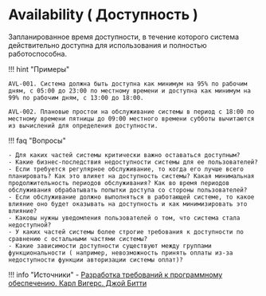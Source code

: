 # Availability ( Доступность )

Запланированное время доступности, в течение которого система действительно доступна для использования и полностью работоспособна.

!!! hint "Примеры" 

    AVL-001. Система должна быть доступна как минимум на 95% по рабочим дням, с 05:00 до 23:00 по местному времени и доступна как минимум на 99% по рабочим дням, с 13:00 до 18:00.

    AVL-002. Плановые простои на обслуживание системы в период с 18:00 по местному времени пятницы до 09:00 местного времени субботы вычитаются из вычислений для определения доступности.

!!! faq "Вопросы"
    
    - Для каких частей системы критически важно оставаться доступным?
    - Какие бизнес-последствия недоступности системы для ее пользователей?
    - Если требуется регулярное обслуживание, то когда его лучше всего планировать? Как это влияет на доступность системы? Какая минимальная продолжительность периодов обслуживания? Как во время периодов обслуживания обрабатывать попытки доступа со стороны пользователей?
    - Если обслуживание должно выполняться в работающей системе, то какое влияние оно будет оказывать на доступность и как минимизировать это влияние?
    - Каковы нужны уведомления пользователей о том, что система стала недоступной?
    - У каких частей системы более строгие требования к доступности по сравнению с остальными частями системы?
    - Какие зависимости доступности существуют между группами функциональности ( например, невозможность принять оплаты из-за недоступности функции авторизации системы оплат)?

!!! info "Источники"
    - [Разработка требований к программному обеспечению. Карл Вигерс. Джой Битти](https://www.yakaboo.ua/ua/razrabotka-trebovanij-k-programmnomu-obespecheniju-3-e-izd-dopolnennoe.html)
